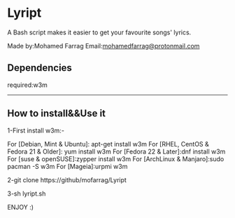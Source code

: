 # Lyript
A Bash script makes it easier to get your favourite songs' lyrics.

Made by:Mohamed Farrag 
Email:mohamedfarrag@protonmail.com

## Dependencies
 required:w3m
*****************************************
## How to install&&Use it

1-First install w3m:-

For [Debian, Mint & Ubuntu]: apt-get install w3m
For [RHEL, CentOS & Fedora 21 & Older]: yum install w3m
For [Fedora 22 & Later]:dnf install w3m
For [suse & openSUSE]:zypper install w3m
For [ArchLinux & Manjaro]:sudo pacman -S w3m
For [Mageia]:urpmi w3m

2-git clone https://github/mofarrag/Lyript

3-sh lyript.sh  


ENJOY :)

